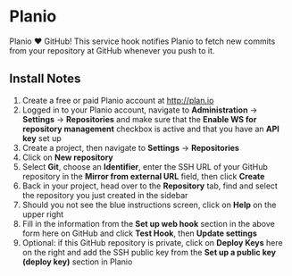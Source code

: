 Planio
======

Planio &hearts; GitHub! This service hook notifies Planio to fetch new commits from your repository at GitHub whenever you push to it.

Install Notes
-------------

1. Create a free or paid Planio account at http://plan.io
2. Logged in to your Planio account, navigate to **Administration** -> **Settings** -> **Repositories** and make sure that the **Enable WS for repository management** checkbox is active and that you have an **API key** set up
3. Create a project, then navigate to **Settings** -> **Repositories**
4. Click on **New repository**
5. Select **Git**, choose an **Identifier**, enter the SSH URL of your GitHub repository in the **Mirror from external URL** field, then click **Create**
6. Back in your project, head over to the **Repository** tab, find and select the repository you just created in the sidebar
7. Should you not see the blue instructions screen, click on **Help** on the upper right
8. Fill in the information from the **Set up web hook** section in the above form here on GitHub and click **Test Hook**, then **Update settings**
9. Optional: if this GitHub repository is private, click on **Deploy Keys** here on the right and add the SSH public key from the **Set up a public key (deploy key)** section in Planio